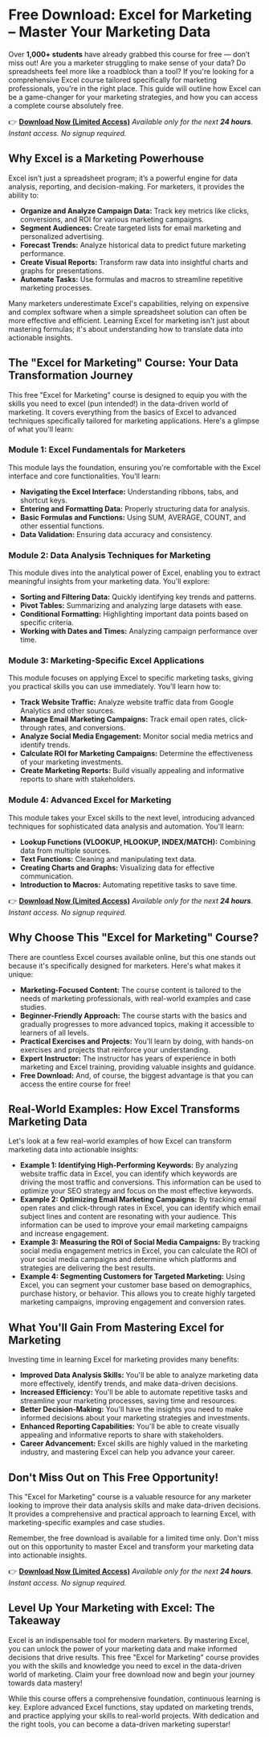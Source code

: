 # Free Download: Excel for Marketing – Master Your Marketing Data

Over **1,000+ students** have already grabbed this course for free — don’t miss out!
Are you a marketer struggling to make sense of your data? Do spreadsheets feel more like a roadblock than a tool? If you're looking for a comprehensive Excel course tailored specifically for marketing professionals, you're in the right place. This guide will outline how Excel can be a game-changer for your marketing strategies, and how you can access a complete course absolutely free.

👉 **[Download Now (Limited Access)](https://udemywork.com/excel-for-marketing)**
_Available only for the next **24 hours**. Instant access. No signup required._

## Why Excel is a Marketing Powerhouse

Excel isn’t just a spreadsheet program; it’s a powerful engine for data analysis, reporting, and decision-making. For marketers, it provides the ability to:

*   **Organize and Analyze Campaign Data:** Track key metrics like clicks, conversions, and ROI for various marketing campaigns.
*   **Segment Audiences:** Create targeted lists for email marketing and personalized advertising.
*   **Forecast Trends:** Analyze historical data to predict future marketing performance.
*   **Create Visual Reports:** Transform raw data into insightful charts and graphs for presentations.
*   **Automate Tasks:** Use formulas and macros to streamline repetitive marketing processes.

Many marketers underestimate Excel's capabilities, relying on expensive and complex software when a simple spreadsheet solution can often be more effective and efficient. Learning Excel for marketing isn't just about mastering formulas; it's about understanding how to translate data into actionable insights.

## The "Excel for Marketing" Course: Your Data Transformation Journey

This free "Excel for Marketing" course is designed to equip you with the skills you need to excel (pun intended!) in the data-driven world of marketing. It covers everything from the basics of Excel to advanced techniques specifically tailored for marketing applications. Here's a glimpse of what you'll learn:

### Module 1: Excel Fundamentals for Marketers

This module lays the foundation, ensuring you're comfortable with the Excel interface and core functionalities. You'll learn:

*   **Navigating the Excel Interface:** Understanding ribbons, tabs, and shortcut keys.
*   **Entering and Formatting Data:** Properly structuring data for analysis.
*   **Basic Formulas and Functions:** Using SUM, AVERAGE, COUNT, and other essential functions.
*   **Data Validation:** Ensuring data accuracy and consistency.

### Module 2: Data Analysis Techniques for Marketing

This module dives into the analytical power of Excel, enabling you to extract meaningful insights from your marketing data. You'll explore:

*   **Sorting and Filtering Data:** Quickly identifying key trends and patterns.
*   **Pivot Tables:** Summarizing and analyzing large datasets with ease.
*   **Conditional Formatting:** Highlighting important data points based on specific criteria.
*   **Working with Dates and Times:** Analyzing campaign performance over time.

### Module 3: Marketing-Specific Excel Applications

This module focuses on applying Excel to specific marketing tasks, giving you practical skills you can use immediately. You'll learn how to:

*   **Track Website Traffic:** Analyze website traffic data from Google Analytics and other sources.
*   **Manage Email Marketing Campaigns:** Track email open rates, click-through rates, and conversions.
*   **Analyze Social Media Engagement:** Monitor social media metrics and identify trends.
*   **Calculate ROI for Marketing Campaigns:** Determine the effectiveness of your marketing investments.
*   **Create Marketing Reports:** Build visually appealing and informative reports to share with stakeholders.

### Module 4: Advanced Excel for Marketing

This module takes your Excel skills to the next level, introducing advanced techniques for sophisticated data analysis and automation. You'll learn:

*   **Lookup Functions (VLOOKUP, HLOOKUP, INDEX/MATCH):** Combining data from multiple sources.
*   **Text Functions:** Cleaning and manipulating text data.
*   **Creating Charts and Graphs:** Visualizing data for effective communication.
*   **Introduction to Macros:** Automating repetitive tasks to save time.

👉 **[Download Now (Limited Access)](https://udemywork.com/excel-for-marketing)**
_Available only for the next **24 hours**. Instant access. No signup required._

## Why Choose This "Excel for Marketing" Course?

There are countless Excel courses available online, but this one stands out because it's specifically designed for marketers. Here's what makes it unique:

*   **Marketing-Focused Content:** The course content is tailored to the needs of marketing professionals, with real-world examples and case studies.
*   **Beginner-Friendly Approach:** The course starts with the basics and gradually progresses to more advanced topics, making it accessible to learners of all levels.
*   **Practical Exercises and Projects:** You'll learn by doing, with hands-on exercises and projects that reinforce your understanding.
*   **Expert Instructor:** The instructor has years of experience in both marketing and Excel training, providing valuable insights and guidance.
*   **Free Download:** And, of course, the biggest advantage is that you can access the entire course for free!

## Real-World Examples: How Excel Transforms Marketing Data

Let's look at a few real-world examples of how Excel can transform marketing data into actionable insights:

*   **Example 1: Identifying High-Performing Keywords:** By analyzing website traffic data in Excel, you can identify which keywords are driving the most traffic and conversions. This information can be used to optimize your SEO strategy and focus on the most effective keywords.
*   **Example 2: Optimizing Email Marketing Campaigns:** By tracking email open rates and click-through rates in Excel, you can identify which email subject lines and content are resonating with your audience. This information can be used to improve your email marketing campaigns and increase engagement.
*   **Example 3: Measuring the ROI of Social Media Campaigns:** By tracking social media engagement metrics in Excel, you can calculate the ROI of your social media campaigns and determine which platforms and strategies are delivering the best results.
*   **Example 4: Segmenting Customers for Targeted Marketing:** Using Excel, you can segment your customer base based on demographics, purchase history, or behavior. This allows you to create highly targeted marketing campaigns, improving engagement and conversion rates.

## What You'll Gain From Mastering Excel for Marketing

Investing time in learning Excel for marketing provides many benefits:

*   **Improved Data Analysis Skills:** You'll be able to analyze marketing data more effectively, identify trends, and make data-driven decisions.
*   **Increased Efficiency:** You'll be able to automate repetitive tasks and streamline your marketing processes, saving time and resources.
*   **Better Decision-Making:** You'll have the insights you need to make informed decisions about your marketing strategies and investments.
*   **Enhanced Reporting Capabilities:** You'll be able to create visually appealing and informative reports to share with stakeholders.
*   **Career Advancement:** Excel skills are highly valued in the marketing industry, and mastering Excel can help you advance your career.

## Don't Miss Out on This Free Opportunity!

This "Excel for Marketing" course is a valuable resource for any marketer looking to improve their data analysis skills and make data-driven decisions. It provides a comprehensive and practical approach to learning Excel, with marketing-specific examples and case studies.

Remember, the free download is available for a limited time only. Don't miss out on this opportunity to master Excel and transform your marketing data into actionable insights.

👉 **[Download Now (Limited Access)](https://udemywork.com/excel-for-marketing)**
_Available only for the next **24 hours**. Instant access. No signup required._

## Level Up Your Marketing with Excel: The Takeaway

Excel is an indispensable tool for modern marketers. By mastering Excel, you can unlock the power of your marketing data and make informed decisions that drive results. This free "Excel for Marketing" course provides you with the skills and knowledge you need to excel in the data-driven world of marketing. Claim your free download now and begin your journey towards data mastery!

While this course offers a comprehensive foundation, continuous learning is key. Explore advanced Excel functions, stay updated on marketing trends, and practice applying your skills to real-world projects. With dedication and the right tools, you can become a data-driven marketing superstar!
